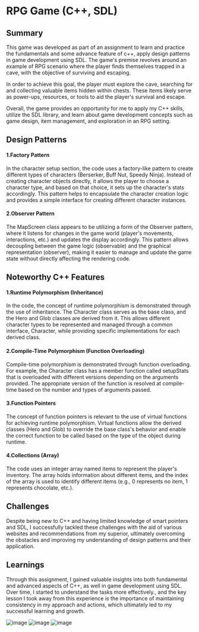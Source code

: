 # RPG Game (C++, SDL)

## Summary ## 
This game was developed as part of an assignment to learn and practice the fundamentals and some advance feature of c++, apply design patterns in game development using SDL. The game's premise revolves around an example of RPG scenario where the player finds themselves trapped in a cave, with the objective of surviving and escaping.

In order to achieve this goal, the player must explore the cave, searching for and collecting valuable items hidden within chests. These items likely serve as power-ups, resources, or tools to aid the player's survival and escape.

Overall, the game provides an opportunity for me to apply my C++ skills, utilize the SDL library, and learn about game development concepts such as game design, item management, and exploration in an RPG setting.

## Design Patterns ##
#### 1.Factory Pattern ####
In the character setup section, the code uses a factory-like pattern to create different types of characters (Berserker, Buff Nut, Speedy Ninja). Instead of creating character objects directly, it allows the player to choose a character type, and based on that choice, it sets up the character's stats accordingly. This pattern helps to encapsulate the character creation logic and provides a simple interface for creating different character instances.

#### 2.Observer Pattern 
The MapScreen class appears to be utilizing a form of the Observer pattern, where it listens for changes in the game world (player's movements, interactions, etc.) and updates the display accordingly. This pattern allows decoupling between the game logic (observable) and the graphical representation (observer), making it easier to manage and update the game state without directly affecting the rendering code.

## Noteworthy C++ Features 

#### 1.Runtime Polymorphism (Inheritance) ####
In the code, the concept of runtime polymorphism is demonstrated through the use of inheritance. The Character class serves as the base class, and the Hero and Glob classes are derived from it. This allows different character types to be represented and managed through a common interface, Character, while providing specific implementations for each derived class.

#### 2.Compile-Time Polymorphism (Function Overloading) #####
Compile-time polymorphism is demonstrated through function overloading. For example, the Character class has a member function called setupStats that is overloaded with different versions depending on the arguments provided. The appropriate version of the function is resolved at compile-time based on the number and types of arguments passed.

#### 3.Function Pointers ####
The concept of function pointers is relevant to the use of virtual functions for achieving runtime polymorphism. Virtual functions allow the derived classes (Hero and Glob) to override the base class's behavior and enable the correct function to be called based on the type of the object during runtime.

#### 4.Collections (Array) ####
The code uses an integer array named items to represent the player's inventory. The array holds information about different items, and the index of the array is used to identify different items (e.g., 0 represents no item, 1 represents chocolate, etc.).

## Challenges
Despite being new to C++ and having limited knowledge of smart pointers and SDL, I successfully tackled these challenges with the aid of various websites and recommendations from my superior, ultimately overcoming the obstacles and improving my understanding of design patterns and their application.

## Learnings
Through this assignment, I gained valuable insights into both fundamental and advanced aspects of C++, as well in game development using SDL. Over time, I started to understand the tasks more effectively., and the key lesson I took away from this experience is the importance of maintaining consistency in my approach and actions, which ultimately led to my successful learning and growth.

![image](https://github.com/forsbergsskola-se/212-cpp-game-recca20/assets/45266094/a2eb301e-3e47-4988-9105-35c2648279c7)
![image](https://github.com/forsbergsskola-se/212-cpp-game-recca20/assets/45266094/b8361478-9445-4e33-9b7e-cbd08aa7da68)
![image](https://github.com/forsbergsskola-se/212-cpp-game-recca20/assets/45266094/0ed40a56-3ccf-4d1f-815a-58fdb10ebf93)

